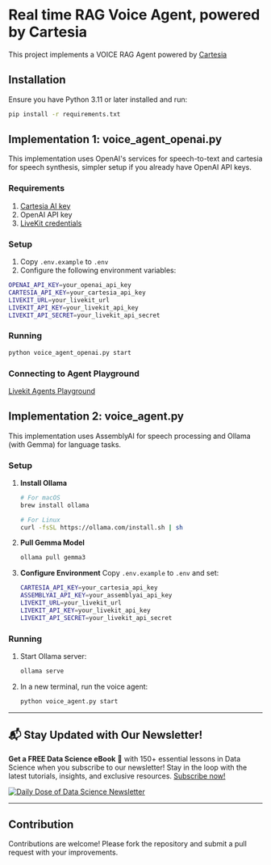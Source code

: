 # Real time RAG Voice Agent, powered by Cartesia

This project implements a VOICE RAG Agent powered by [Cartesia](https://go.cartesia.ai/akshay)

## Installation

Ensure you have Python 3.11 or later installed and run:

```bash
pip install -r requirements.txt
```

## Implementation 1: voice_agent_openai.py

This implementation uses OpenAI's services for speech-to-text and cartesia for speech synthesis, simpler setup if you already have OpenAI API keys.

### Requirements
1. [Cartesia AI key](https://go.cartesia.ai/akshay)
2. OpenAI API key
3. [LiveKit credentials](https://livekit.io/)

### Setup
1. Copy `.env.example` to `.env`
2. Configure the following environment variables:
```bash
OPENAI_API_KEY=your_openai_api_key
CARTESIA_API_KEY=your_cartesia_api_key
LIVEKIT_URL=your_livekit_url
LIVEKIT_API_KEY=your_livekit_api_key
LIVEKIT_API_SECRET=your_livekit_api_secret
```

### Running
```bash
python voice_agent_openai.py start
```

### Connecting to Agent Playground

[Livekit Agents Playground](https://agents-playground.livekit.io/)

## Implementation 2: voice_agent.py

This implementation uses AssemblyAI for speech processing and Ollama (with Gemma) for language tasks.

### Setup

1. **Install Ollama**
   ```bash
   # For macOS
   brew install ollama
   
   # For Linux
   curl -fsSL https://ollama.com/install.sh | sh
   ```

2. **Pull Gemma Model**
   ```bash
   ollama pull gemma3
   ```

3. **Configure Environment**
   Copy `.env.example` to `.env` and set:
   ```bash
   CARTESIA_API_KEY=your_cartesia_api_key
   ASSEMBLYAI_API_KEY=your_assemblyai_api_key
   LIVEKIT_URL=your_livekit_url
   LIVEKIT_API_KEY=your_livekit_api_key
   LIVEKIT_API_SECRET=your_livekit_api_secret
   ```

### Running
1. Start Ollama server:
   ```bash
   ollama serve
   ```

2. In a new terminal, run the voice agent:
   ```bash
   python voice_agent.py start
   ```

---

## 📬 Stay Updated with Our Newsletter!
**Get a FREE Data Science eBook** 📖 with 150+ essential lessons in Data Science when you subscribe to our newsletter! Stay in the loop with the latest tutorials, insights, and exclusive resources. [Subscribe now!](https://join.dailydoseofds.com)

[![Daily Dose of Data Science Newsletter](https://github.com/patchy631/ai-engineering/blob/main/resources/join_ddods.png)](https://join.dailydoseofds.com)

---

## Contribution

Contributions are welcome! Please fork the repository and submit a pull request with your improvements.

